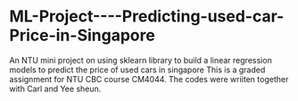 # ML-Project----Predicting-used-car-Price-in-Singapore
An NTU mini project on using sklearn library to build a linear regression models to predict the price of used cars in singapore
This is a graded assignment for NTU CBC course CM4044. 
The codes were wriiten together with Carl and Yee sheun. 
 
